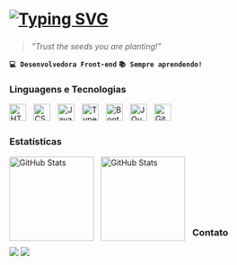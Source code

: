 #  [![Typing SVG](https://readme-typing-svg.demolab.com?font=Fira+Code&size=22&duration=4000&pause=1000&color=F7F7F7&center=true&vCenter=true&width=735&height=100&lines=Oii%2C+eu+sou+a+Amanda!;Seja+bem-vindo(a)+ao+meu+perfil!!;Curioso(a)+para+saber+mais%3F+D%C3%A1+uma+olhada+(%EF%BD%A1%EF%BD%A5%E2%88%80%EF%BD%A5)%EF%BE%89%EF%BE%9E)](https://git.io/typing-svg)

###

> <em>"Trust the seeds you are planting!"</em>

**`💻 Desenvolvedora Front-end`**
**`📚 Sempre aprendendo!`**

<!-- Me chamo Amanda Meneses, tenho 26 anos. Sou apaixonada por tecnologia e em 2024 fiz uma transição de carreira de Enfermagem para TI. Esse é um espaço pra eu compartilhar um pouco da minha jornada resolvendo e criando problemas. :) -->

### Linguagens e Tecnologias

<img 
    align="left" 
    alt="HTML"
    title="HTML" 
    width="30px" 
    style="padding-right: 10px;" 
    src="https://cdn.jsdelivr.net/gh/devicons/devicon@latest/icons/html5/html5-original.svg" 
/>
<img 
    align="left" 
    alt="CSS" 
    title="CSS"
    width="30px" 
    style="padding-right: 10px;" 
    src="https://cdn.jsdelivr.net/gh/devicons/devicon@latest/icons/css3/css3-original.svg" 
/>
<img 
    align="left" 
    alt="JavaScript" 
    title="JavaScript"
    width="30px" 
    style="padding-right: 10px;" 
    src="https://cdn.jsdelivr.net/gh/devicons/devicon@latest/icons/javascript/javascript-original.svg" 
/>
<img 
    align="left" 
    alt="TypeScript"
    title="TypeScript" 
    width="30px" 
    style="padding-right: 10px;" 
    src="https://cdn.jsdelivr.net/gh/devicons/devicon@latest/icons/typescript/typescript-original.svg" 
/>
<!-- <img 
    align="left" 
    alt="React"
    title="React" 
    width="30px" 
    style="padding-right: 10px;" 
    src="https://cdn.jsdelivr.net/gh/devicons/devicon@latest/icons/react/react-original.svg" 
/> -->
<img 
    align="left" 
    alt="Bootstrap"
    title="Bootstrap" 
    width="30px" 
    style="padding-right: 10px;" 
    src="https://cdn.jsdelivr.net/gh/devicons/devicon@latest/icons/bootstrap/bootstrap-original.svg" 
/>
<img 
    align="left" 
    alt="JQuery" 
    title="JQuery"
    width="30px" 
    style="padding-right: 10px;" 
    src="https://cdn.jsdelivr.net/gh/devicons/devicon@latest/icons/jquery/jquery-original.svg" 
/>
<img 
    align="left" 
    alt="Git" 
    title="Git"
    width="30px" 
    style="padding-right: 10px;" 
    src="https://cdn.jsdelivr.net/gh/devicons/devicon@latest/icons/git/git-original.svg" 
/>

<br/>
<br/>

### Estatísticas

<p>
  <img 
    align="left" 
    alt="GitHub Stats" 
    height="150" 
    style="padding-right: 10px;"
    src="https://github-readme-stats.vercel.app/api?username=amandameneseso&show_icons=true&hide=contribs,prs&theme=date_night&locale=pt-br" 
/>

<img 
    align="left" 
    alt="GitHub Stats" 
    height="150"
    style="padding-right: 10px;"
    src="https://github-readme-stats.vercel.app/api/top-langs/?username=amandameneseso&layout=compact&theme=date_night&locale=pt-br&langs_count=10" 
/>

<br/>
<br/>
<br/>
<br/>
<br/>
<br/>

### Contato

<div>  
  <a href="https://www.linkedin.com/in/rafaelaApOSantos" target="_blank"><img src="https://img.shields.io/badge/-LinkedIn-%230077B5?style=for-the-badge&logo=linkedin&logoColor=white" target="_blank"></a>
    <a href="https://www.linkedin.com/in/rafaelaApOSantos" target="_blank"><img src="https://img.shields.io/badge/Gmail-D14836?style=for-the-badge&logo=gmail&logoColor=white)" target="_blank"></a> 
</div> 


